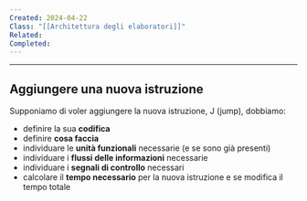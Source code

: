 ```yaml
---
Created: 2024-04-22
Class: "[[Architettura degli elaboratori]]"
Related: 
Completed:
---
```

---
## Aggiungere una nuova istruzione
Supponiamo di voler aggiungere la nuova istruzione, J (jump), dobbiamo:
- definire la sua **codifica**
- definire **cosa faccia**
- individuare le **unità funzionali** necessarie (e se sono già presenti)
- individuare i **flussi delle informazioni** necessarie
- individuare i **segnali di controllo** necessari
- calcolare il **tempo necessario** per la nuova istruzione e se modifica il tempo totale

